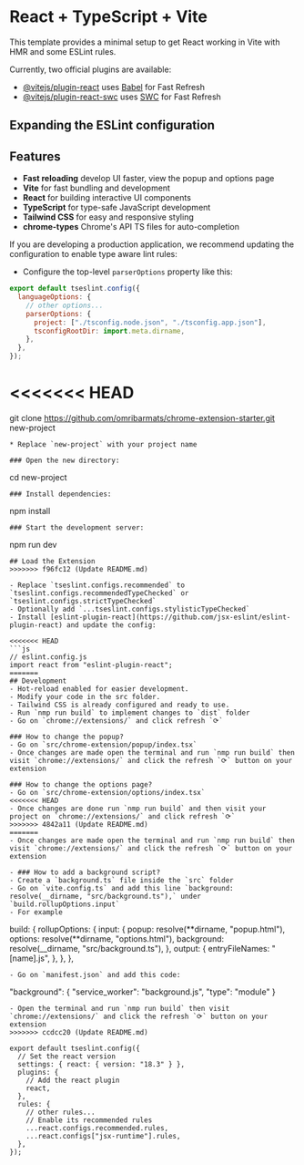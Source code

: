 # React + TypeScript + Vite

This template provides a minimal setup to get React working in Vite with HMR and some ESLint rules.

Currently, two official plugins are available:

- [@vitejs/plugin-react](https://github.com/vitejs/vite-plugin-react/blob/main/packages/plugin-react/README.md) uses [Babel](https://babeljs.io/) for Fast Refresh
- [@vitejs/plugin-react-swc](https://github.com/vitejs/vite-plugin-react-swc) uses [SWC](https://swc.rs/) for Fast Refresh

## Expanding the ESLint configuration

## Features

- **Fast reloading** develop UI faster, view the popup and options page
- **Vite** for fast bundling and development
- **React** for building interactive UI components
- **TypeScript** for type-safe JavaScript development
- **Tailwind CSS** for easy and responsive styling
- **chrome-types** Chrome's API TS files for auto-completion 

If you are developing a production application, we recommend updating the configuration to enable type aware lint rules:

- Configure the top-level `parserOptions` property like this:

```js
export default tseslint.config({
  languageOptions: {
    // other options...
    parserOptions: {
      project: ["./tsconfig.node.json", "./tsconfig.app.json"],
      tsconfigRootDir: import.meta.dirname,
    },
  },
});
```

# <<<<<<< HEAD

git clone https://github.com/omribarmats/chrome-extension-starter.git new-project

```
* Replace `new-project` with your project name

### Open the new directory:
```

cd new-project

```
### Install dependencies:
```

npm install

```
### Start the development server:
```

npm run dev

````
## Load the Extension
>>>>>>> f96fc12 (Update README.md)

- Replace `tseslint.configs.recommended` to `tseslint.configs.recommendedTypeChecked` or `tseslint.configs.strictTypeChecked`
- Optionally add `...tseslint.configs.stylisticTypeChecked`
- Install [eslint-plugin-react](https://github.com/jsx-eslint/eslint-plugin-react) and update the config:

<<<<<<< HEAD
```js
// eslint.config.js
import react from "eslint-plugin-react";
=======
## Development
- Hot-reload enabled for easier development.
- Modify your code in the src folder.
- Tailwind CSS is already configured and ready to use.
- Run `nmp run build` to implement changes to `dist` folder
- Go on `chrome://extensions/` and click refresh `⟳`

### How to change the popup?
- Go on `src/chrome-extension/popup/index.tsx`
- Once changes are made open the terminal and run `nmp run build` then visit `chrome://extensions/` and click the refresh `⟳` button on your extension

### How to change the options page?
- Go on `src/chrome-extension/options/index.tsx`
<<<<<<< HEAD
- Once changes are done run `nmp run build` and then visit your project on `chrome://extensions/` and click refresh `⟳`
>>>>>>> 4842a11 (Update README.md)
=======
- Once changes are made open the terminal and run `nmp run build` then visit `chrome://extensions/` and click the refresh `⟳` button on your extension

- ### How to add a background script?
- Create a `background.ts` file inside the `src` folder
- Go on `vite.config.ts` and add this line `background: resolve(__dirname, "src/background.ts"),` under `build.rollupOptions.input`
- For example
````

build: {
rollupOptions: {
input: {
popup: resolve(**dirname, "popup.html"),
options: resolve(**dirname, "options.html"),
background: resolve(\_\_dirname, "src/background.ts"),
},
output: {
entryFileNames: "[name].js",
},
},
},

```
- Go on `manifest.json` and add this code:
```

"background": {
"service_worker": "background.js",
"type": "module"
}

```
- Open the terminal and run `nmp run build` then visit `chrome://extensions/` and click the refresh `⟳` button on your extension
>>>>>>> ccdcc20 (Update README.md)

export default tseslint.config({
  // Set the react version
  settings: { react: { version: "18.3" } },
  plugins: {
    // Add the react plugin
    react,
  },
  rules: {
    // other rules...
    // Enable its recommended rules
    ...react.configs.recommended.rules,
    ...react.configs["jsx-runtime"].rules,
  },
});
```
